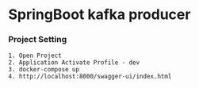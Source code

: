 # SpringBoot kafka producer

### Project Setting
```
1. Open Project
2. Application Activate Profile - dev
3. docker-compose up
4. http://localhost:8000/swagger-ui/index.html
```

